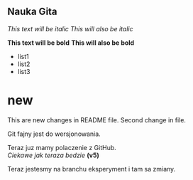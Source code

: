 ## Nauka Gita

*This text will be italic*
_This will also be italic_

**This text will be bold**
__This will also be bold__

* list1
* list2  
* list3

# new


This are new changes in README file.
Second change in file.


Git fajny jest do wersjonowania.


Teraz juz mamy polaczenie z GitHub.<br/>
*Ciekawe jak teraza bedzie* __(v5)__

Teraz jestesmy na branchu eksperyment i tam sa zmiany.
